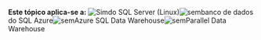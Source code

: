 <Token>**Este tópico aplica-se a:** ![Sim](media/yes.png)do SQL Server (Linux)![sem](media/no.png)banco de dados do SQL Azure![sem](media/no.png)Azure SQL Data Warehouse![sem](media/no.png)Parallel Data Warehouse</Token>